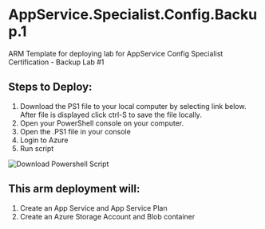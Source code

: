 # AppService.Specialist.Config.Backup.1
ARM Template for deploying lab for AppService Config Specialist Certification - Backup Lab #1

## Steps to Deploy:
1. Download the PS1 file to your local computer by selecting link below. After file is displayed click ctrl-S to save the file locally.
4. Open your PowerShell console on your computer.
6. Open the .PS1 file in your console
7. Login to Azure
8. Run script

![Download Powershell Script](https://raw.githubusercontent.com/amymcel/AppService.Config.Specialist.Backup.1/main/DeployBackup1.ps1)

## This arm deployment will:
1. Create an App Service and App Service Plan
2. Create an Azure Storage Account and Blob container
